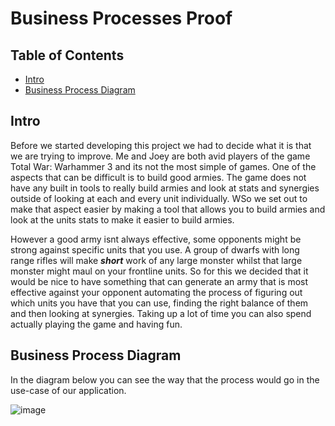 # Business Processes Proof

## Table of Contents
- [Intro](#intro)
- [Business Process Diagram](#business-process-diagram)

## Intro
Before we started developing this project we had to decide what it is that we are trying to improve. Me and Joey are both avid players of the game Total War: Warhammer 3 and its not the most simple of games. One of the aspects that can be difficult is to build good armies. The game does not have any built in tools to really build armies and look at stats and synergies outside of looking at each and every unit individually. WSo we set out to make that aspect easier by making a tool that allows you to build armies and look at the units stats to make it easier to build armies. 

However a good army isnt always effective, some opponents might be strong against specific units that you use. A group of dwarfs with long range rifles will make ***short*** work of any large monster whilst that large monster might maul on your frontline units. So for this we decided that it would be nice to have something that can generate an army that is most effective against your opponent automating the process of figuring out which units you have that you can use, finding the right balance of them and then looking at synergies. Taking up a lot of time you can also spend actually playing the game and having fun.

## Business Process Diagram
In the diagram below you can see the way that the process would go in the use-case of our application.
 
![image](https://github.com/TotalTactician/Documentation/assets/39733159/4bb44241-75d8-4ee9-9bf6-9cabde05b84f)
